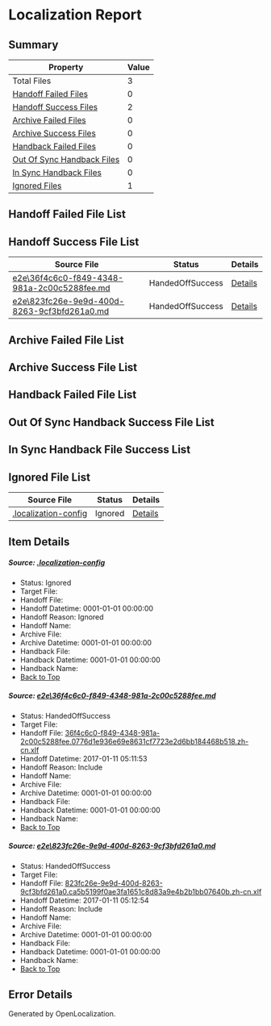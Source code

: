 # <a name='report-top'></a> Localization Report

## Summary
 Property | Value 
 -------- | ----- 
 Total Files | 3
[ Handoff Failed Files ](#handoff-failed-list)| 0
[ Handoff Success Files ](#handoff-success-list)| 2
[ Archive Failed Files ](#archive-failed-list)| 0
[ Archive Success Files ](#archive-success-list)| 0
[ Handback Failed Files ](#handback-failed-list)| 0
[ Out Of Sync Handback Files ](#outofsync-handback-success-list)| 0
[ In Sync Handback Files ](#insync-handback-success-list)| 0
[ Ignored Files ](#ignored-list)| 1

## <a name='handoff-failed-list'></a> Handoff Failed File List

## <a name='handoff-success-list'></a> Handoff Success File List
 Source File | Status | Details 
 ----------- | ------ | ------- 
 [e2e\36f4c6c0-f849-4348-981a-2c00c5288fee.md](https://github.com/OpenLocalizationTestOrg/ol-test0/blob/813d6129f8dbf0718484790166074dc96dab9f85/e2e/36f4c6c0-f849-4348-981a-2c00c5288fee.md) | HandedOffSuccess | [Details](#21c0e9f3ed0d7f7cedb1d2307d493dda764a6f491)
 [e2e\823fc26e-9e9d-400d-8263-9cf3bfd261a0.md](https://github.com/OpenLocalizationTestOrg/ol-test0/blob/813d6129f8dbf0718484790166074dc96dab9f85/e2e/823fc26e-9e9d-400d-8263-9cf3bfd261a0.md) | HandedOffSuccess | [Details](#27586c05fdb1f41878b30d6d28c20f473b27a6692)

## <a name='archive-failed-list'></a> Archive Failed File List

## <a name='archive-success-list'></a> Archive Success File List

## <a name='handback-failed-list'></a> Handback Failed File List

## <a name='outofsync-handback-success-list'></a> Out Of Sync Handback Success File List

## <a name='insync-handback-success-list'></a> In Sync Handback File Success List

## <a name='ignored-list'></a> Ignored File List
 Source File | Status | Details 
 ----------- | ------ | ------- 
 [.localization-config](https://github.com/OpenLocalizationTestOrg/ol-test0/blob/813d6129f8dbf0718484790166074dc96dab9f85/.localization-config) | Ignored | [Details](#cb0632cf59c1387fc1742bfb9fa3c47f87e2e5c90)

## Item Details
##### <a name='cb0632cf59c1387fc1742bfb9fa3c47f87e2e5c90'></a> Source: [.localization-config](https://github.com/OpenLocalizationTestOrg/ol-test0/blob/813d6129f8dbf0718484790166074dc96dab9f85/.localization-config)
* Status: Ignored
* Target File: 
* Handoff File: 
* Handoff Datetime: 0001-01-01 00:00:00
* Handoff Reason: Ignored
* Handoff Name: 
* Archive File: 
* Archive Datetime: 0001-01-01 00:00:00
* Handback File: 
* Handback Datetime: 0001-01-01 00:00:00
* Handback Name: 
* [Back to Top](#report-top)

##### <a name='21c0e9f3ed0d7f7cedb1d2307d493dda764a6f491'></a> Source: [e2e\36f4c6c0-f849-4348-981a-2c00c5288fee.md](https://github.com/OpenLocalizationTestOrg/ol-test0/blob/813d6129f8dbf0718484790166074dc96dab9f85/e2e/36f4c6c0-f849-4348-981a-2c00c5288fee.md)
* Status: HandedOffSuccess
* Target File: 
* Handoff File: [36f4c6c0-f849-4348-981a-2c00c5288fee.0776d1e936e69e8631cf7723e2d6bb184468b518.zh-cn.xlf](https://github.com/OpenLocalizationTestOrg/ol-test0-handoff/blob/9acd7f3f297c36c452ba1a8c998ad83d7371bcec/ol-handoff/OpenLocalizationTestOrg/ol-test0-zhcn/shujia/ht/36f4c6c0-f849-4348-981a-2c00c5288fee.0776d1e936e69e8631cf7723e2d6bb184468b518.zh-cn.xlf)
* Handoff Datetime: 2017-01-11 05:11:53
* Handoff Reason: Include
* Handoff Name: 
* Archive File: 
* Archive Datetime: 0001-01-01 00:00:00
* Handback File: 
* Handback Datetime: 0001-01-01 00:00:00
* Handback Name: 
* [Back to Top](#report-top)

##### <a name='27586c05fdb1f41878b30d6d28c20f473b27a6692'></a> Source: [e2e\823fc26e-9e9d-400d-8263-9cf3bfd261a0.md](https://github.com/OpenLocalizationTestOrg/ol-test0/blob/813d6129f8dbf0718484790166074dc96dab9f85/e2e/823fc26e-9e9d-400d-8263-9cf3bfd261a0.md)
* Status: HandedOffSuccess
* Target File: 
* Handoff File: [823fc26e-9e9d-400d-8263-9cf3bfd261a0.ca5b5199f0ae3fa1651c8d83a9e4b2b1bb07640b.zh-cn.xlf](https://github.com/OpenLocalizationTestOrg/ol-test0-handoff/blob/8115ac5e3baf72555802ccb3fc014384d78dc9b0/ol-handoff/OpenLocalizationTestOrg/ol-test0-zhcn/shujia/ht/823fc26e-9e9d-400d-8263-9cf3bfd261a0.ca5b5199f0ae3fa1651c8d83a9e4b2b1bb07640b.zh-cn.xlf)
* Handoff Datetime: 2017-01-11 05:12:54
* Handoff Reason: Include
* Handoff Name: 
* Archive File: 
* Archive Datetime: 0001-01-01 00:00:00
* Handback File: 
* Handback Datetime: 0001-01-01 00:00:00
* Handback Name: 
* [Back to Top](#report-top)


## Error Details

Generated by OpenLocalization.
